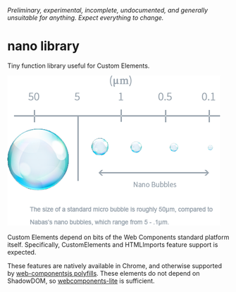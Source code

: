 _Preliminary, experimental, incomplete, undocumented, and generally unsuitable for anything. Expect everything to change._

# nano library

Tiny function library useful for Custom Elements.

![relative sizes](assets/size_matter.png)

Custom Elements depend on bits of the Web Components standard platform itself. Specifically, CustomElements and HTMLImports feature support is expected.

These features are natively available in Chrome, and otherwise supported by [web-componentsjs polyfills](https://github.com/webcomponents/webcomponentsjs). These elements do not depend on ShadowDOM, so [webcomponents-lite](https://polygit.org/components/webcomponentsjs/webcomponents.min.js) is sufficient.



